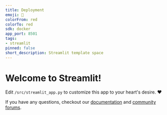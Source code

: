 ```yaml
---
title: Deployment
emoji: 🚀
colorFrom: red
colorTo: red
sdk: docker
app_port: 8501
tags:
- streamlit
pinned: false
short_description: Streamlit template space
---
```


# Welcome to Streamlit!

Edit `/src/streamlit_app.py` to customize this app to your heart's desire. :heart:

If you have any questions, checkout our [documentation](https://docs.streamlit.io) and [community
forums](https://discuss.streamlit.io).
